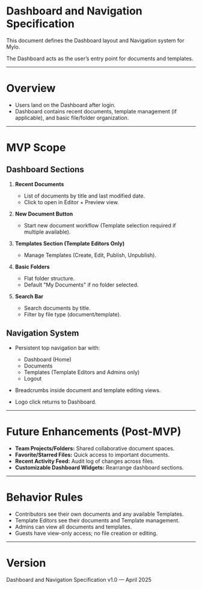 # Dashboard and Navigation Specification

This document defines the Dashboard layout and Navigation system for Mylo.

The Dashboard acts as the user’s entry point for documents and templates.

---

# Overview

- Users land on the Dashboard after login.
- Dashboard contains recent documents, template management (if applicable), and basic file/folder organization.

---

# MVP Scope

## Dashboard Sections

1. **Recent Documents**
   - List of documents by title and last modified date.
   - Click to open in Editor + Preview view.

2. **New Document Button**
   - Start new document workflow (Template selection required if multiple available).

3. **Templates Section (Template Editors Only)**
   - Manage Templates (Create, Edit, Publish, Unpublish).

4. **Basic Folders**
   - Flat folder structure.
   - Default "My Documents" if no folder selected.

5. **Search Bar**
   - Search documents by title.
   - Filter by file type (document/template).

## Navigation System

- Persistent top navigation bar with:
  - Dashboard (Home)
  - Documents
  - Templates (Template Editors and Admins only)
  - Logout

- Breadcrumbs inside document and template editing views.
- Logo click returns to Dashboard.

---

# Future Enhancements (Post-MVP)

- **Team Projects/Folders:** Shared collaborative document spaces.
- **Favorite/Starred Files:** Quick access to important documents.
- **Recent Activity Feed:** Audit log of changes across files.
- **Customizable Dashboard Widgets:** Rearrange dashboard sections.

---

# Behavior Rules

- Contributors see their own documents and any available Templates.
- Template Editors see their documents and Template management.
- Admins can view all documents and templates.
- Guests have view-only access; no file creation or editing.

---

# Version

Dashboard and Navigation Specification v1.0 — April 2025
